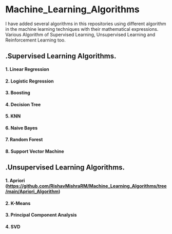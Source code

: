 # Machine_Learning_Algorithms

I have added several algorithms in this repositories using different algorithm in the machine learning techniques with their mathematical expressions.
Various Algorithm of Supervised Learning, Unsupervised Learning and Reinforcement Learning too.

## .Supervised Learning Algorithms.
#### 1. Linear Regression
#### 2. Logistic Regression
#### 3. Boosting
#### 4. Decision Tree
#### 5. KNN
#### 6. Naive Bayes
#### 7. Random Forest
#### 8. Support Vector Machine


## .Unsupervised Learning Algorithms.
#### 1. Apriori (https://github.com/RishavMishraRM/Machine_Learning_Algorithms/tree/main/Apriori_Algorithm)
#### 2. K-Means
#### 3. Principal Component Analysis
#### 4. SVD
